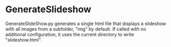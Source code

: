 # GenerateSlideshow
GenerateSlideShow.py generates a single html file that displays a slideshow with all images from a subfolder, "img" by default. If called with no additional configuration, it uses the current directory to write "slideshow.html". 
